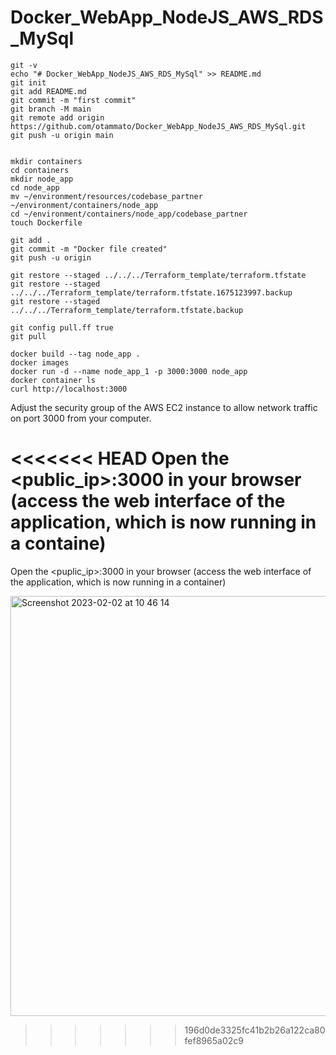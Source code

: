   
# Docker_WebApp_NodeJS_AWS_RDS_MySql

```
git -v
echo "# Docker_WebApp_NodeJS_AWS_RDS_MySql" >> README.md
git init
git add README.md
git commit -m "first commit"
git branch -M main
git remote add origin https://github.com/otammato/Docker_WebApp_NodeJS_AWS_RDS_MySql.git
git push -u origin main


mkdir containers
cd containers
mkdir node_app
cd node_app
mv ~/environment/resources/codebase_partner ~/environment/containers/node_app
cd ~/environment/containers/node_app/codebase_partner
touch Dockerfile

git add .
git commit -m "Docker file created"
git push -u origin

git restore --staged ../../../Terraform_template/terraform.tfstate
git restore --staged ../../../Terraform_template/terraform.tfstate.1675123997.backup
git restore --staged ../../../Terraform_template/terraform.tfstate.backup

git config pull.ff true
git pull
```

```
docker build --tag node_app .
docker images
docker run -d --name node_app_1 -p 3000:3000 node_app
docker container ls
curl http://localhost:3000
```

Adjust the security group of the AWS EC2 instance to allow network traffic on port 3000 from your computer.

<<<<<<< HEAD
Open the <public_ip>:3000 in your browser (access the web interface of the application, which is now running in a containe)
=======
Open the <puplic_ip>:3000 in your browser (access the web interface of the application, which is now running in a container)


<img width="672" alt="Screenshot 2023-02-02 at 10 46 14" src="https://user-images.githubusercontent.com/104728608/216304326-f0d44a4b-37b2-4056-b22b-e2f01d749260.png">


>>>>>>> 196d0de3325fc41b2b26a122ca80fef8965a02c9
